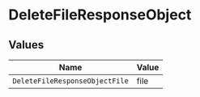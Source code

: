 # DeleteFileResponseObject


## Values

| Name                           | Value                          |
| ------------------------------ | ------------------------------ |
| `DeleteFileResponseObjectFile` | file                           |